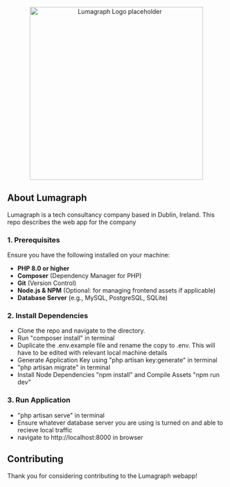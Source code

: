 <p align="center"><a href="https://lumagraph.ie" target="_blank"><img src="https://upload.wikimedia.org/wikipedia/commons/8/84/Light_bulb_icon_red.svg" width="400" alt="Lumagraph Logo placeholder"></a></p>


## About Lumagraph

Lumagraph is a tech consultancy company based in Dublin, Ireland. This repo describes the web app for the company 

### 1. Prerequisites

Ensure you have the following installed on your machine:

- **PHP 8.0 or higher**
- **Composer** (Dependency Manager for PHP)
- **Git** (Version Control)
- **Node.js & NPM** (Optional: for managing frontend assets if applicable)
- **Database Server** (e.g., MySQL, PostgreSQL, SQLite)


### 2. Install Dependencies

- Clone the repo and navigate to the directory.
- Run "composer install" in terminal
- Duplicate the .env.example file and rename the copy to .env. This will have to be edited with relevant local machine details
- Generate Application Key using "php artisan key:generate" in terminal
- "php artisan migrate" in terminal
- Install Node Dependencies "npm install" and Compile Assets "npm run dev"

### 3. Run Application

- "php artisan serve" in terminal
- Ensure whatever database server you are using is turned on and able to recieve local traffic
- navigate to http://localhost:8000 in browser


## Contributing

Thank you for considering contributing to the Lumagraph webapp!


